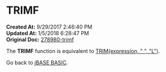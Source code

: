 # TRIMF

**Created At:** 9/29/2017 2:46:40 PM  
**Updated At:** 1/5/2018 6:28:47 PM  
**Original Doc:** [278980-trimf](https://docs.jbase.com/36868-jbase-basic/278980-trimf)  


The **TRIMF** function is equivalent to [TRIM(expression, " ", "L")](278975-trim).



Go back to [jBASE BASIC](263498-jbase-basic).
